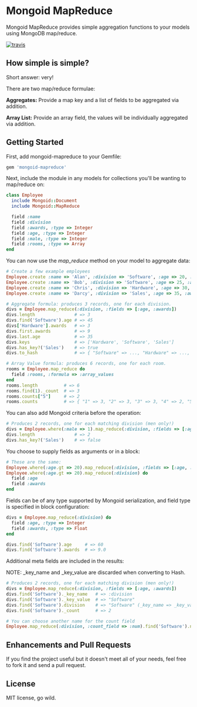 # Mongoid MapReduce

Mongoid MapReduce provides simple aggregation functions to your models using MongoDB map/reduce.

[![travis](https://secure.travis-ci.org/jcoene/mongoid-mapreduce.png)](http://travis-ci.org/jcoene/mongoid-mapreduce)

## How simple is simple?

Short answer: very!

There are two map/reduce formulae:

**Aggregates:** Provide a map key and a list of fields to be aggregated via addition.

**Array List:** Provide an array field, the values will be individually aggregated via addition.

## Getting Started

First, add mongoid-mapreduce to your Gemfile:

```ruby
gem 'mongoid-mapreduce'
```

Next, include the module in any models for collections you'll be wanting to map/reduce on:

```ruby
class Employee
  include Mongoid::Document
  include Mongoid::MapReduce

  field :name
  field :division
  field :awards, :type => Integer
  field :age, :type => Integer
  field :male, :type => Integer
  field :rooms, :type => Array
end
```

You can now use the *map_reduce* method on your model to aggregate data:

```ruby
# Create a few example employees
Employee.create :name => 'Alan', :division => 'Software', :age => 20, :awards => 5, :male => 1, :rooms => [1,2,3]
Employee.create :name => 'Bob', :division => 'Software', :age => 25, :awards => 4, :male => 1, :rooms => [1,2,3]
Employee.create :name => 'Chris', :division => 'Hardware', :age => 30, :awards => 3, :male => 1, :rooms => [4,5,6]
Employee.create :name => 'Darcy', :division => 'Sales', :age => 35, :awards => 3, :male => 0, :rooms => [1,2,3,4,5,6]

# Aggregate formula: produces 3 records, one for each division.
divs = Employee.map_reduce(:division, :fields => [:age, :awards])
divs.length               # => 3
divs.find('Software').age # => 45
divs['Hardware'].awards   # => 3
divs.first.awards         # => 9
divs.last.age             # => 35
divs.keys                 # => ['Hardware', 'Software', 'Sales']
divs.has_key?('Sales')    # => true
divs.to_hash              # => { "Software" => ..., "Hardware" => ..., "Sales" => ... }

# Array Value formula: produces 6 records, one for each room.
rooms = Employee.map_reduce do
  field :rooms, :formula => :array_values
end
rooms.length          # => 6
rooms.find(1)._count  # => 3
rooms.counts["5"]     # => 2
rooms.counts          # => { "1" => 3, "2" => 3, "3" => 3, "4" => 2, "5" => 2, "6" => 2 }
```

You can also add Mongoid criteria before the operation:

```ruby
# Produces 2 records, one for each matching division (men only!)
divs = Employee.where(:male => 1).map_reduce(:division, :fields => [:age, :awards])
divs.length               # => 2
divs.has_key?('Sales')    # => false
```

You choose to supply fields as arguments or in a block:

```ruby
# These are the same:
Employee.where(:age.gt => 20).map_reduce(:division, :fields => [:age, :awards])
Employee.where(:age.gt => 20).map_reduce(:division) do
  field :age
  field :awards
end
```

Fields can be of any type supported by Mongoid serialization, and field type is specified in block configuration:

```ruby
divs = Employee.map_reduce(:division) do
  field :age, :type => Integer
  field :awards, :type => Float
end

divs.find('Software').age     # => 60
divs.find('Software').awards  # => 9.0
```

Additional meta fields are included in the results:

NOTE: _key_name and _key_value are discarded when converting to Hash.

```ruby
# Produces 2 records, one for each matching division (men only!)
divs = Employee.map_reduce(:division, :fields => [:age, :awards])
divs.find('Software')._key_name   # => :division
divs.find('Software')._key_value  # => "Software"
divs.find('Software').division    # => "Software" (_key_name => _key_value)
divs.find('Software')._count      # => 2

# You can choose another name for the count field
Employee.map_reduce(:division, :count_field => :num).find('Software').num  #=> 2
```

## Enhancements and Pull Requests

If you find the project useful but it doesn't meet all of your needs, feel free to fork it and send a pull request.

## License

MIT license, go wild.
